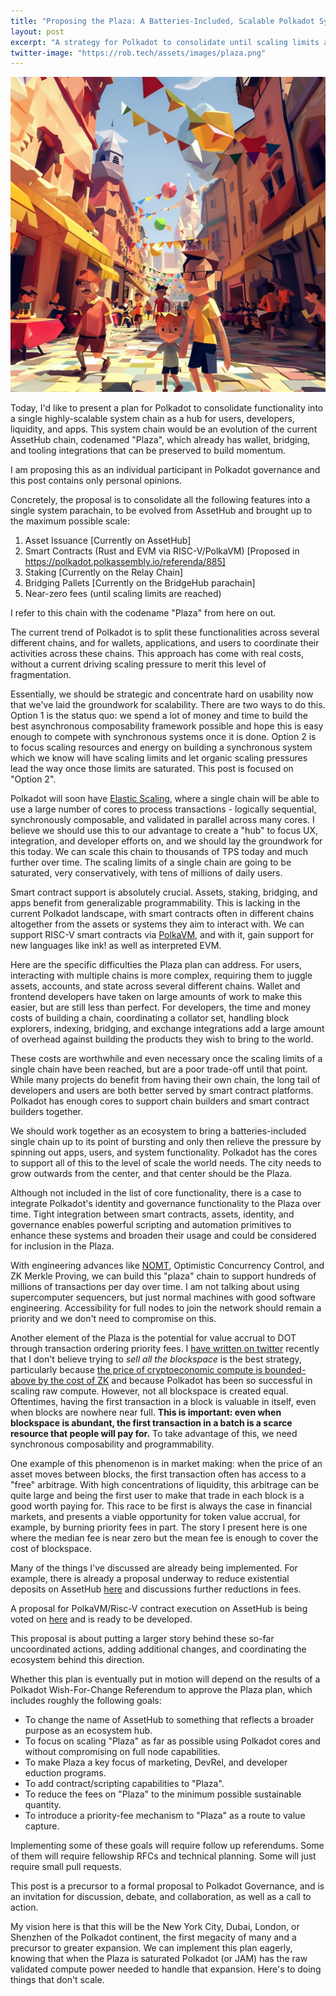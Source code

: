 ```yaml
---
title: "Proposing the Plaza: A Batteries-Included, Scalable Polkadot System Chain"
layout: post
excerpt: "A strategy for Polkadot to consolidate until scaling limits are reached."
twitter-image: "https://rob.tech/assets/images/plaza.png"
---
```


![](/assets/images/plaza.png)

Today, I'd like to present a plan for Polkadot to consolidate functionality into a single 
highly-scalable system chain as a hub for users, developers, liquidity, and apps. 
This system chain would be an evolution of the current AssetHub chain, codenamed "Plaza", 
which already has wallet, bridging, and tooling integrations that can be preserved to build momentum.

I am proposing this as an individual participant in Polkadot governance and this post contains
only personal opinions.

Concretely, the proposal is to consolidate all the following features into a single system parachain,
to be evolved from AssetHub and brought up to the maximum possible scale:
  1. Asset Issuance [Currently on AssetHub]
  2. Smart Contracts (Rust and EVM via RISC-V/PolkaVM) [Proposed in https://polkadot.polkassembly.io/referenda/885]
  3. Staking [Currently on the Relay Chain]
  4. Bridging Pallets [Currently on the BridgeHub parachain]
  5. Near-zero fees (until scaling limits are reached)

I refer to this chain with the codename "Plaza" from here on out.

The current trend of Polkadot is to split these functionalities across several different chains,
and for wallets, applications, and users to coordinate their activities across these chains. This
approach has come with real costs, without a current driving scaling pressure to merit this level
of fragmentation. 

Essentially, we should be strategic and concentrate hard on usability now that we've
laid the groundwork for scalability. There are two ways to do this. Option 1 is the status quo:
we spend a lot of money and time to build the best asynchronous composability framework possible and
hope this is easy enough to compete with synchronous systems once it is done. Option 2 is to focus 
scaling resources and energy on building a synchronous system which we know will have scaling 
limits and let organic scaling pressures lead the way once those limits are saturated. This post is
focused on "Option 2".

Polkadot will soon have [Elastic Scaling][ES], where a single chain will be able to use
a large number of cores to process transactions - logically sequential, synchronously composable,
and validated in parallel across many cores. I believe we should use this to our advantage to create 
a "hub" to focus UX, integration, and developer efforts on, and we should lay the groundwork for 
this today. We can scale this chain to thousands of TPS today and much further over time. The
scaling limits of a single chain are going to be saturated, very conservatively, with tens of 
millions of daily users.

Smart contract support is absolutely crucial. Assets, staking, bridging, and apps benefit from
generalizable programmability. This is lacking in the current Polkadot landscape, with smart
contracts often in different chains altogether from the assets or systems they aim to interact with. 
We can support RISC-V smart contracts via [PolkaVM][PolkaVM], and with it, gain support for new 
languages like ink! as well as interpreted EVM. 

[ES]: https://wiki.polkadot.network/docs/learn-elastic-scaling
[PolkaVM]: https://forum.polkadot.network/t/announcing-polkavm-a-new-risc-v-based-vm-for-smart-contracts-and-possibly-more/3811

Here are the specific difficulties the Plaza plan can address. 
For users, interacting with multiple chains is more complex,
requiring them to juggle assets, accounts, and state across several different chains. Wallet and
frontend developers have taken on large amounts of work to make this easier, but are still less
than perfect. For developers, the time and money costs of building a chain, coordinating a collator 
set, handling block explorers, indexing, bridging, and exchange integrations add a large amount of
overhead against building the products they wish to bring to the world.

These costs are worthwhile and even necessary once the scaling limits of a single chain have been 
reached, but are a poor trade-off until that point. While many projects do benefit from having their
own chain, the long tail of developers and users are both better served by smart 
contract platforms. Polkadot has enough cores to support chain builders and smart contract builders
together.

We should work together as an ecosystem to bring a batteries-included single chain up to its point 
of bursting and only then relieve the pressure by spinning out apps, users, and system functionality.
Polkadot has the cores to support all of this to the level of scale the world needs. 
The city needs to grow outwards from the center, and that center should be the Plaza.

Although not included in the list of core functionality, there is a case to integrate Polkadot's 
identity and governance functionality to the Plaza over time. 
Tight integration between smart contracts, assets, identity, and governance enables powerful 
scripting and automation primitives to enhance these systems and broaden their usage and could be 
considered for inclusion in the Plaza.

With engineering advances like [NOMT][NOMTDB], Optimistic Concurrency Control, and ZK Merkle Proving,
we can build this "plaza" chain to support hundreds of millions of transactions per day over time.
I am not talking about using supercomputer sequencers, but just normal machines with good
software engineering. Accessibility for full nodes to join the network should remain a priority 
and we don't need to compromise on this.

[NOMTDB]: ./2024-05-19-introducing-nomt.md

Another element of the Plaza is the potential for value accrual to DOT through transaction ordering
priority fees. I [have written on twitter](https://x.com/rphmeier/status/1797339044893917397)
recently that I don't believe trying to _sell all the blockspace_ is the best strategy, particularly 
because [the price of cryptoeconomic compute is bounded-above by the cost of ZK][COPROCESSORS]
and because Polkadot has been so successful in scaling raw compute. However, not all blockspace
is created equal. Oftentimes, having the first transaction in a block is valuable in itself, even 
when blocks are nowhere near full. **This is important: even when blockspace is abundant, the first 
transaction in a batch is a scarce resource that people will pay for.** To take advantage of this,
we need synchronous composability and programmability.

One example of this phenomenon is in market making:
when the price of an asset moves between blocks, the first transaction often has access to a "free"
arbitrage. With high concentrations of liquidity, this arbitrage can be quite large and
being the first user to make that trade in each block is a good worth paying for. 
This race to be first is always the case in financial markets, and presents a viable opportunity 
for token value accrual, for example, by burning priority fees in part. The story I present here is
one where the median fee is near zero but the mean fee is enough to cover the cost of blockspace.

[COPROCESSORS]: ./2024-03-04-coprocessor-competition.md

Many of the things I've discussed are already being implemented. 
For example, there is already a proposal underway
to reduce existential deposits on AssetHub [here](https://polkadot.subsquare.io/referenda/857) and
discussions further reductions in fees.

A proposal for PolkaVM/Risc-V contract execution on AssetHub is being voted 
on [here](https://polkadot.polkassembly.io/referenda/885) and is ready to be developed.

This proposal is about putting a larger story behind these so-far uncoordinated actions, adding
additional changes, and coordinating the ecosystem behind this direction. 

Whether this plan is eventually put in motion will depend on the results of a 
Polkadot Wish-For-Change Referendum to approve the Plaza plan, which includes roughly 
the following goals:
  * To change the name of AssetHub to something that reflects a broader purpose as an ecosystem hub.
  * To focus on scaling "Plaza" as far as possible using Polkadot cores and without compromising on
    full node capabilities.
  * To make Plaza a key focus of marketing, DevRel, and developer eduction programs.
  * To add contract/scripting capabilities to "Plaza".
  * To reduce the fees on "Plaza" to the minimum possible sustainable quantity.
  * To introduce a priority-fee mechanism to "Plaza" as a route to value capture.

Implementing some of these goals will require follow up referendums. Some of them will require 
fellowship RFCs and technical planning. Some will just require small pull requests.

This post is a precursor to a formal proposal to Polkadot Governance, 
and is an invitation for discussion, debate, and collaboration, as well as a call to action.

My vision here is that this will be the New York City, Dubai, London, or Shenzhen of the Polkadot
continent, the first megacity of many and a precursor to greater expansion. We can implement this
plan eagerly, knowing that when the Plaza is saturated Polkadot (or JAM) has the raw validated 
compute power needed to handle that expansion. Here's to doing things that don't scale.
